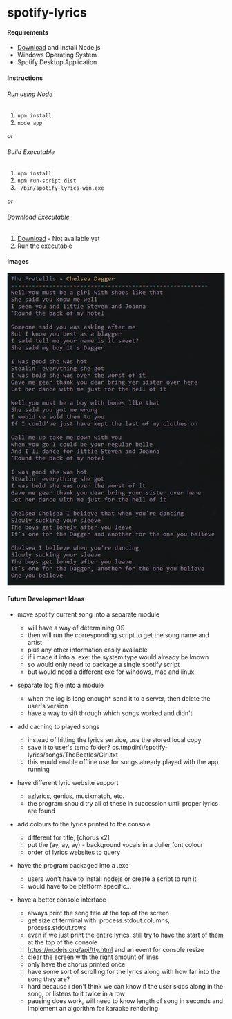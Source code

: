 # spotify-lyrics

#### Requirements
- [Download](https://nodejs.org/en/download/) and Install Node.js
- Windows Operating System
- Spotify Desktop Application

#### Instructions
###### Run using Node
1. `npm install`
2. `node app`

_or_
###### Build Executable
1. `npm install`
2. `npm run-script dist`
3. `./bin/spotify-lyrics-win.exe`

_or_
###### Download Executable
1. [Download](#) - Not available yet
2. Run the executable

#### Images
![screenshot](https://github.com/mic-max/spotify-lyrics/blob/master/demo.png)

#### Future Development Ideas
- move spotify current song into a separate module
  - will have a way of determining OS
  - then will run the corresponding script to get the song name and artist
  - plus any other information easily available
  - if i made it into a .exe: the system type would already be known
  - so would only need to package a single spotify script
  - but would need a different exe for windows, mac and linux

- separate log file into a module
  - when the log is long enough* send it to a server, then delete the user's version
  - have a way to sift through which songs worked and didn't

- add caching to played songs
  - instead of hitting the lyrics service, use the stored local copy
  - save it to user's temp folder? os.tmpdir()/spotify-lyrics/songs/TheBeatles/Girl.txt
  - this would enable offline use for songs already played with the app running

- have different lyric website support
  - azlyrics, genius, musixmatch, etc.
  - the program should try all of these in succession until proper lyrics are found

- add colours to the lyrics printed to the console
  - different for title, [chorus x2]
  - put the (ay, ay, ay) - background vocals in a duller font colour
  - order of lyrics websites to query

- have the program packaged into a .exe
  - users won't have to install nodejs or create a script to run it
  - would have to be platform specific...

- have a better console interface
  - always print the song title at the top of the screen
  - get size of terminal with: process.stdout.columns, process.stdout.rows
  - even if we just print the entire lyrics, still try to have the start of them at the top of the console
  - https://nodejs.org/api/tty.html and an event for console resize
  - clear the screen with the right amount of lines
  - only have the chorus printed once
  - have some sort of scrolling for the lyrics along with how far into the song they are?
  - hard because i don't think we can know if the user skips along in the song, or listens to it twice in a row
  - pausing does work, will need to know length of song in seconds and implement an algorithm for karaoke rendering
